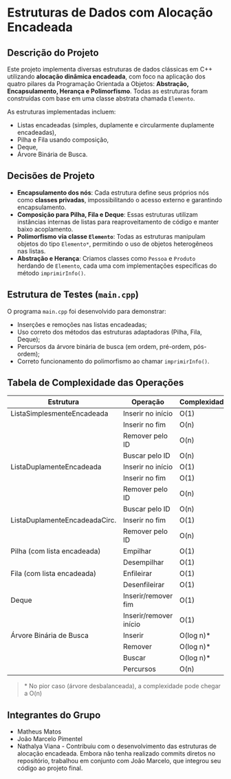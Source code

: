 # Estruturas de Dados com Alocação Encadeada

##  Descrição do Projeto

Este projeto implementa diversas estruturas de dados clássicas em C++ utilizando **alocação dinâmica encadeada**, com foco na aplicação dos quatro pilares da Programação Orientada a Objetos: **Abstração, Encapsulamento, Herança e Polimorfismo**. Todas as estruturas foram construídas com base em uma classe abstrata chamada `Elemento`.

As estruturas implementadas incluem:
- Listas encadeadas (simples, duplamente e circularmente duplamente encadeadas),
- Pilha e Fila usando composição,
- Deque,
- Árvore Binária de Busca.

##  Decisões de Projeto

- **Encapsulamento dos nós**: Cada estrutura define seus próprios nós como **classes privadas**, impossibilitando o acesso externo e garantindo encapsulamento.
- **Composição para Pilha, Fila e Deque**: Essas estruturas utilizam instâncias internas de listas para reaproveitamento de código e manter baixo acoplamento.
- **Polimorfismo via classe `Elemento`**: Todas as estruturas manipulam objetos do tipo `Elemento*`, permitindo o uso de objetos heterogêneos nas listas.
- **Abstração e Herança**: Criamos classes como `Pessoa` e `Produto` herdando de `Elemento`, cada uma com implementações específicas do método `imprimirInfo()`.

##  Estrutura de Testes (`main.cpp`)

O programa `main.cpp` foi desenvolvido para demonstrar:
- Inserções e remoções nas listas encadeadas;
- Uso correto dos métodos das estruturas adaptadoras (Pilha, Fila, Deque);
- Percursos da árvore binária de busca (em ordem, pré-ordem, pós-ordem);
- Correto funcionamento do polimorfismo ao chamar `imprimirInfo()`.

##  Tabela de Complexidade das Operações

| Estrutura                      | Operação             | Complexidade |
|-------------------------------|----------------------|--------------|
| ListaSimplesmenteEncadeada    | Inserir no início    | O(1)         |
|                               | Inserir no fim       | O(n)         |
|                               | Remover pelo ID      | O(n)         |
|                               | Buscar pelo ID       | O(n)         |
| ListaDuplamenteEncadeada      | Inserir no início    | O(1)         |
|                               | Inserir no fim       | O(1)         |
|                               | Remover pelo ID      | O(n)         |
|                               | Buscar pelo ID       | O(n)         |
| ListaDuplamenteEncadeadaCirc. | Inserir no fim       | O(1)         |
|                               | Remover pelo ID      | O(n)         |
| Pilha (com lista encadeada)   | Empilhar             | O(1)         |
|                               | Desempilhar          | O(1)         |
| Fila (com lista encadeada)    | Enfileirar           | O(1)         |
|                               | Desenfileirar        | O(1)         |
| Deque                         | Inserir/remover fim  | O(1)         |
|                               | Inserir/remover início | O(1)       |
| Árvore Binária de Busca       | Inserir              | O(log n)\*   |
|                               | Remover              | O(log n)\*   |
|                               | Buscar               | O(log n)\*   |
|                               | Percursos            | O(n)         |

> \* No pior caso (árvore desbalanceada), a complexidade pode chegar a O(n)

##  Integrantes do Grupo

- Matheus Matos
- João Marcelo Pimentel
- Nathalya Viana - Contribuiu com o desenvolvimento das estruturas de alocação encadeada. Embora não tenha realizado commits diretos no repositório, trabalhou em conjunto com João Marcelo, que integrou seu código ao projeto final.